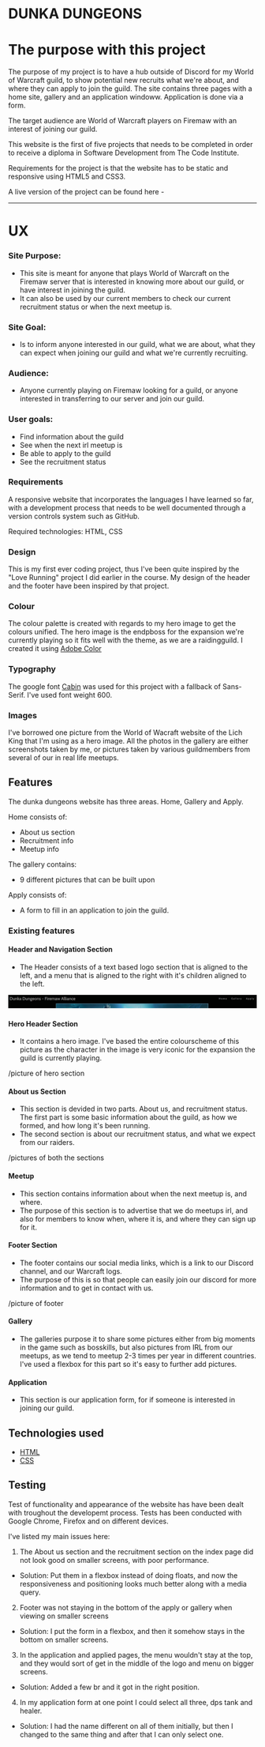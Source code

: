 # DUNKA DUNGEONS

# The purpose with this project

The purpose of my project is to have a hub outside of Discord for my World of Warcraft guild, to show potential new recruits what we're about, and where they can apply to join the guild. The site contains three pages with a home site, gallery and an application windoww. Application is done via a form.

The target audience are World of Warcraft players on Firemaw with an interest of joining our guild.

This website is the first of five projects that needs to be completed in order to receive a diploma in Software Development from The Code Institute.

Requirements for the project is that the website has to be static and responsive using HTML5 and CSS3.

A live version of the project can be found here - 

- - -

# UX

### Site Purpose:
* This site is meant for anyone that plays World of Warcraft on the Firemaw server that is interested in knowing more about our guild, or have interest in joining the guild.
* It can also be used by our current members to check our current recruitment status or when the next meetup is.
 
### Site Goal:
* Is to inform anyone interested in our guild, what we are about, what they can expect when joining our guild and what we're currently recruiting.

### Audience:
* Anyone currently playing on Firemaw looking for a guild, or anyone interested in transferring to our server and join our guild.

### User goals:
* Find information about the guild
* See when the next irl meetup is
* Be able to apply to the guild
* See the recruitment status

### Requirements
A responsive website that incorporates the languages I have learned so far, with a development process that needs to be well documented through a version controls system such as GitHub.

Required technologies: HTML, CSS


### Design
This is my first ever coding project, thus I've been quite inspired by the "Love Running" project I did earlier in the course. My design of the header and the footer have been inspired by that project. 

### Colour
The colour palette is created with regards to my hero image to get the colours unified. The hero image is the endpboss for the expansion we're currently playing so it fits well with the theme, as we are a raidingguild. I created it using [Adobe Color](https://color.adobe.com/sv/create/color-wheel)

### Typography

The google font [Cabin](https://fonts.google.com/specimen/Cabin?query=cabin) was used for this project with a fallback of Sans-Serif. I've used font weight 600.  

### Images

I've borrowed one picture from the World of Wacraft website of the Lich King that I'm using as a hero image. All the photos in the gallery are either screenshots taken by me, or pictures taken by various guildmembers from several of our in real life meetups.

## Features

The dunka dungeons website has three areas. Home, Gallery and Apply.

Home consists of:
* About us section
* Recruitment info
* Meetup info

The gallery contains:
* 9 different pictures that can be built upon

Apply consists of:
* A form to fill in an application to join the guild. 


### Existing features

#### Header and Navigation Section

   - The Header consists of a text based logo section that is aligned to the left, and a menu that is aligned to the right with it's children aligned to the left.

   ![header](/assets/readme-images/header.png)

   #### Hero Header Section
   - It contains a hero image. I've based the entire colourscheme of this picture as the character in the image is very iconic for the expansion the guild is currently playing.

   /picture of hero section

   #### About us Section

   - This section is devided in two parts. About us, and recruitment status. The first part is some basic information about the guild, as how we formed, and how long it's been running.
   - The second section is about our recruitment status, and what we expect from our raiders.

   /pictures of both the sections

   #### Meetup

   - This section contains information about when the next meetup is, and where.
   - The purpose of this section is to advertise that we do meetups irl, and also for members to know when, where it is, and where they can sign up for it.

   #### Footer Section

   - The footer contains our social media links, which is a link to our Discord channel, and our Warcraft logs.
   - The purpose of this is so that people can easily join our discord for more information and to get in contact with us.

   /picture of footer

   #### Gallery

   - The galleries purpose it to share some pictures either from big moments in the game such as bosskills, but also pictures from IRL from our meetups, as we tend to meetup 2-3 times per year in different countries. I've used a flexbox for this part so it's easy to further add pictures.

   #### Application

   - This section is our application form, for if someone is interested in joining our guild. 


   ## Technologies used

   - [HTML](https://en.wikipedia.org/wiki/HTML)
   - [CSS](https://en.wikipedia.org/wiki/CSS)

   ## Testing

Test of functionality and appearance of the website has have been dealt with troughout the developemt process. 
Tests has been conducted with Google Chrome, Firefox and on different devices.

I've listed my main issues here:

1. The About us section and the recruitment section on the index page did not look good on smaller screens, with poor performance. 
- Solution: Put them in a flexbox instead of doing floats, and now the responsiveness and positioning looks much better along with a media query.
2. Footer was not staying in the bottom of the apply or gallery when viewing on smaller screens
- Solution: I put the form in a flexbox, and then it somehow stays in the bottom on smaller screens.
3. In the application and applied pages, the menu wouldn't stay at the top, and they would sort of get in the middle of the logo and menu on bigger screens.
- Solution: Added a few br and it got in the right position.
4. In my application form at one point I could select all three, dps tank and healer.
- Solution: I had the name different on all of them initially, but then I changed to the same thing and after that I can only select one.

   
   

